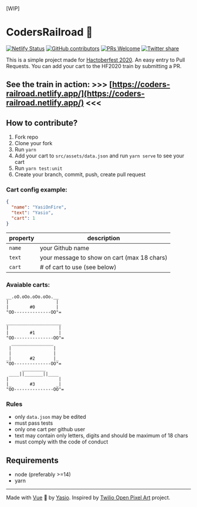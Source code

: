 [WIP]
# CodersRailroad 🚂 
[![Netlify Status](https://api.netlify.com/api/v1/badges/ce52d7e4-bfb2-497c-a46c-096a68712f34/deploy-status)](https://app.netlify.com/sites/coders-railroad/deploys) [![GitHub contributors](https://img.shields.io/github/contributors/YasiOnFire/coders-railroad.svg)](https://GitHub.com/YasiOnFire/coders-railroad/graphs/contributors/) [![PRs Welcome](https://img.shields.io/badge/PRs-welcome-brightgreen.svg?style=flat-square)](http://makeapullrequest.com) [![Twitter share](https://img.shields.io/twitter/url/http/shields.io.svg?style=social)](https://twitter.com/intent/tweet?url=https%3A%2F%2Fcoders-railroad.netlify.app%2F&via=YasiOnFire&text=Add%20your%20cart%20to%20the%20Hacktoberfest%20Train%21&hashtags=hacktoberfest)

This is a simple project made for [Hactoberfest 2020](https://hacktoberfest.digitalocean.com/). An easy entry to Pull Requests. You can add your cart to the HF2020 train by submitting a PR.

## See the train in action: >>> [https://coders-railroad.netlify.app/](https://coders-railroad.netlify.app/) <<<

## How to contribute?

1. Fork repo
2. Clone your fork
3. Run `yarn`
4. Add your cart to `src/assets/data.json` and run `yarn serve` to see your cart
5. Run `yarn test:unit`
6. Create your branch, commit, push, create pull request

### Cart config example:

```json
{
  "name": "YasiOnFire",
  "text": "Yasio",
  "cart": 1
}
```

| property | description                            |
|------|---------------------------------------------|
| `name` | your Github name                            |
| `text` | your message to show on cart (max 18 chars) |
| `cart` | # of cart to use (see below)                |

### Avaiable carts:
```
__.oO.oOo.oOo.oOo.__ 
|                  | 
|        #0        | 
"OO--------------OO"=
                      
_____________________ 
|                   | 
|        #1         | 
"OO---------------OO"=
  ________________
 |                |  
 |                |  
_|       #2       |_ 
"OO--------------OO"=
      _________
 ____||_______||____
|                   |
|_       #3        _|
"OO---------------OO"=
```

### Rules

* only `data.json` may be edited
* must pass tests
* only one cart per github user 
* text may contain only letters, digits and should be maximum of 18 chars
* must comply with the code of conduct

## Requirements
* node (preferably >=14)
* yarn

---

Made with [Vue](https://github.com/vuejs/vue) 💚 by [Yasio](https://yasio.pl).
Inspired by [Twilio Open Pixel Art](https://open-pixel-art.com/) project.

